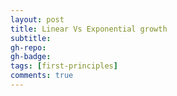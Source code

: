 ```yaml
---
layout: post
title: Linear Vs Exponential growth
subtitle: 
gh-repo:
gh-badge:
tags: [first-principles]
comments: true
---
```

